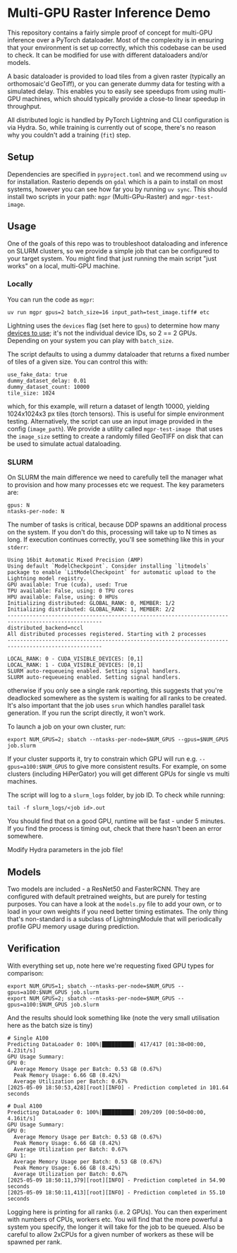 # Multi-GPU Raster Inference Demo

This repository contains a fairly simple proof of concept for multi-GPU inference over a PyTorch dataloader. Most of the complexity is in ensuring that your environment is set up correctly, which this codebase can be used to check. It can be modified for use with different dataloaders and/or models.

A basic dataloader is provided to load tiles from a given raster (typically an orthomosaic'd GeoTiff), or you can generate dummy data for testing with a simulated delay. This enables you to easily see speedups from using multi-GPU machines, which should typically provide a close-to linear speedup in throughput.

All distributed logic is handled by PyTorch Lightning and CLI configuration is via Hydra. So, while training is currently out of scope, there's no reason why you couldn't add a training (`fit`) step.

## Setup

Dependencies are specified in `pyproject.toml` and we recommend using `uv` for installation. Rasterio depends on `gdal` which is a pain to install on most systems, however you can see how far you by running `uv sync`. This should install two scripts in your path: `mgpr` (Multi-GPu-Raster) and `mgpr-test-image`.

## Usage

One of the goals of this repo was to troubleshoot dataloading and inference on SLURM clusters, so we provide a simple job that can be configured to your target system. You might find that just running the main script "just works" on a local, multi-GPU machine.

### Locally

You can run the code as `mgpr`:

```
uv run mgpr gpus=2 batch_size=16 input_path=test_image.tiff# etc
```

Lightning uses the `devices` flag (set here to `gpus`) to determine how many [devices to use](https://lightning.ai/docs/pytorch/stable/common/trainer.html#devices); it's not the individual device IDs, so 2 == 2 GPUs. Depending on your system you can play with `batch_size`.

The script defaults to using a dummy dataloader that returns a fixed number of tiles of a given size. You can control this with:

```
use_fake_data: true
dummy_dataset_delay: 0.01
dummy_dataset_count: 10000
tile_size: 1024
```

which, for this example, will return a dataset of length 10000, yielding 1024x1024x3 px tiles (torch tensors). This is useful for simple environment testing. Alternatively, the script can use an input image provided in the config (`image_path`). We provide a utility called `mgpr-test-image ` that uses the `image_size` setting to create a randomly filled GeoTIFF on disk that can be used to simulate actual dataloading.

### SLURM

On SLURM the main difference we need to carefully tell the manager what to provision and how many processes etc we request. The key parameters are:

```
gpus: N
ntasks-per-node: N
```

The number of tasks is critical, because DDP spawns an additional process on the system. If you don't do this, processing will take up to N times as long. If execution continues correctly, you'll see something like this in your `stderr`:

```
Using 16bit Automatic Mixed Precision (AMP)
Using default `ModelCheckpoint`. Consider installing `litmodels` package to enable `LitModelCheckpoint` for automatic upload to the Lightning model registry.
GPU available: True (cuda), used: True
TPU available: False, using: 0 TPU cores
HPU available: False, using: 0 HPUs
Initializing distributed: GLOBAL_RANK: 0, MEMBER: 1/2
Initializing distributed: GLOBAL_RANK: 1, MEMBER: 2/2
----------------------------------------------------------------------------------------------------
distributed_backend=nccl
All distributed processes registered. Starting with 2 processes
----------------------------------------------------------------------------------------------------

LOCAL_RANK: 0 - CUDA_VISIBLE_DEVICES: [0,1]
LOCAL_RANK: 1 - CUDA_VISIBLE_DEVICES: [0,1]
SLURM auto-requeueing enabled. Setting signal handlers.
SLURM auto-requeueing enabled. Setting signal handlers.
```

otherwise if you only see a single rank reporting, this suggests that you're deadlocked somewhere as the system is waiting for all ranks to be created. It's also important that the job uses `srun` which handles parallel task generation. If you run the script directly, it won't work.

To launch a job on your own cluster, run:

```
export NUM_GPUS=2; sbatch --ntasks-per-node=$NUM_GPUS --gpus=$NUM_GPUS job.slurm
```

If your cluster supports it, try to constrain which GPU will run e.g. `--gpus=a100:$NUM_GPUS` to give more consistent results. For example, on some clusters (including HiPerGator) you will get different GPUs for single vs multi machines.

The script will log to a `slurm_logs` folder, by job ID. To check while running:

```
tail -f slurm_logs/<job id>.out
```

You should find that on a good GPU, runtime will be fast - under 5 minutes. If you find the process is timing out, check that there hasn't been an error somewhere.

Modify Hydra parameters in the job file!

## Models

Two models are included - a ResNet50 and FasterRCNN. They are configured with default pretrained weights, but are purely for testing purposes. You can have a look at the `models.py` file to add your own, or to load in your own weights if you need better timing estimates. The only thing that's non-standard is a subclass of LightningModule that will periodically profile GPU memory usage during prediction.

## Verification

With everything set up, note here we're requesting fixed GPU types for comparison:

```
export NUM_GPUS=1; sbatch --ntasks-per-node=$NUM_GPUS --gpus=a100:$NUM_GPUS job.slurm
export NUM_GPUS=2; sbatch --ntasks-per-node=$NUM_GPUS --gpus=a100:$NUM_GPUS job.slurm
```

And the results should look something like (note the very small utilisation here as the batch size is tiny)

```
# Single A100
Predicting DataLoader 0: 100%|██████████| 417/417 [01:38<00:00,  4.23it/s]
GPU Usage Summary:
GPU 0:
  Average Memory Usage per Batch: 0.53 GB (0.67%)
  Peak Memory Usage: 6.66 GB (8.42%)
  Average Utilization per Batch: 0.67%
[2025-05-09 18:50:53,428][root][INFO] - Prediction completed in 101.64 seconds
```

```
# Dual A100
Predicting DataLoader 0: 100%|██████████| 209/209 [00:50<00:00,  4.16it/s]
GPU Usage Summary:
GPU 0:
  Average Memory Usage per Batch: 0.53 GB (0.67%)
  Peak Memory Usage: 6.66 GB (8.42%)
  Average Utilization per Batch: 0.67%
GPU 1:
  Average Memory Usage per Batch: 0.53 GB (0.67%)
  Peak Memory Usage: 6.66 GB (8.42%)
  Average Utilization per Batch: 0.67%
[2025-05-09 18:50:11,379][root][INFO] - Prediction completed in 54.90 seconds
[2025-05-09 18:50:11,413][root][INFO] - Prediction completed in 55.10 seconds
```

 Logging here is printing for all ranks (i.e. 2 GPUs). You can then experiment with numbers of CPUs, workers etc. You will find that the more powerful a system you specify, the longer it will take for the job to be queued. Also be careful to allow 2xCPUs for a given number of workers as these will be spawned per rank.
